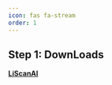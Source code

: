```yaml
---
icon: fas fa-stream
order: 1
---
```



## Step 1: DownLoads

[**LiScanAI**](https://liscanai.github.io/LiScanAI/)

